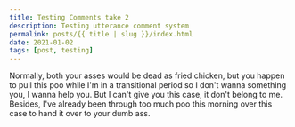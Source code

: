 ```yaml
---
title: Testing Comments take 2
description: Testing utterance comment system
permalink: posts/{{ title | slug }}/index.html
date: 2021-01-02
tags: [post, testing]
---
```


<!---
Uses the post.njk layout. Peruse settings in post.json. 
Copy this .md into the posts folder to create a new blog post. 
--->

<!--- Example image placeholder

![camino-map](/images/camino-map-1170x780.jpg)

--->

<!-- start slipsum code -->

Normally, both your asses would be dead as fried chicken, but you happen to pull this poo while I'm in a transitional period so I don't wanna something you, I wanna help you. But I can't give you this case, it don't belong to me. Besides, I've already been through too much poo this morning over this case to hand it over to your dumb ass.

<!-- end slipsum code -->